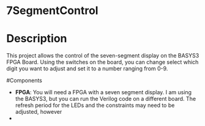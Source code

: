 # 7SegmentControl

# Description
This project allows the control of the seven-segment display on the BASYS3 FPGA Board. Using the switches on the board, you can change select which digit you want to adjust and set it to a number ranging from 0-9. 

#Components
* __FPGA__: You will need a FPGA with a seven segment display. I am using the BASYS3, but you can run the Verilog code on a different board. The refresh period for the LEDs and the constraints may need to be adjusted, however
* 

